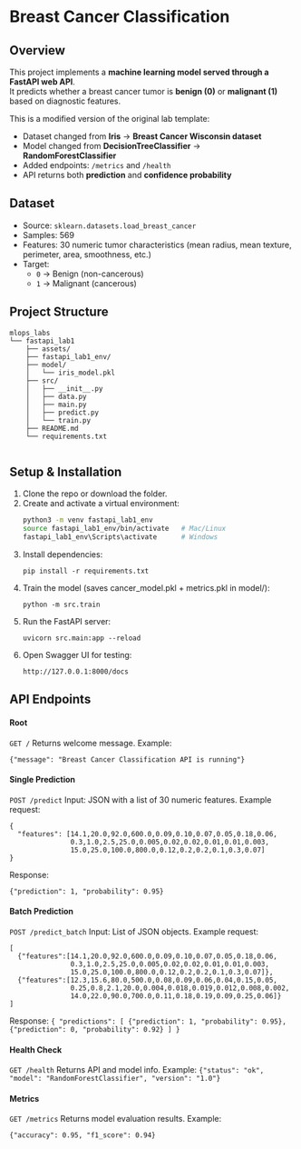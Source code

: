 # Breast Cancer Classification

## Overview
This project implements a **machine learning model served through a FastAPI web API**.  
It predicts whether a breast cancer tumor is **benign (0)** or **malignant (1)** based on diagnostic features.  

This is a modified version of the original lab template:
- Dataset changed from **Iris** → **Breast Cancer Wisconsin dataset**
- Model changed from **DecisionTreeClassifier** → **RandomForestClassifier**
- Added endpoints: `/metrics` and `/health`
- API returns both **prediction** and **confidence probability**


## Dataset
- Source: `sklearn.datasets.load_breast_cancer`
- Samples: 569
- Features: 30 numeric tumor characteristics (mean radius, mean texture, perimeter, area, smoothness, etc.)
- Target:
  - `0` → Benign (non-cancerous)
  - `1` → Malignant (cancerous)


## Project Structure
```
mlops_labs
└── fastapi_lab1
    ├── assets/
    ├── fastapi_lab1_env/
    ├── model/
    │   └── iris_model.pkl
    ├── src/
    │   ├── __init__.py
    │   ├── data.py
    │   ├── main.py
    │   ├── predict.py
    │   └── train.py
    ├── README.md
    └── requirements.txt
    

```
## Setup & Installation

1. Clone the repo or download the folder.
2. Create and activate a virtual environment:
   ```bash
   python3 -m venv fastapi_lab1_env
   source fastapi_lab1_env/bin/activate   # Mac/Linux
   fastapi_lab1_env\Scripts\activate      # Windows
3. Install dependencies:
   ```
   pip install -r requirements.txt
5. Train the model (saves cancer_model.pkl + metrics.pkl in model/):
   ```
   python -m src.train
6. Run the FastAPI server:
   ```
   uvicorn src.main:app --reload
7. Open Swagger UI for testing:
   ```
   http://127.0.0.1:8000/docs

## API Endpoints
#### Root

`GET /`
Returns welcome message.
Example:

`{"message": "Breast Cancer Classification API is running"}`

#### Single Prediction

`POST /predict`
Input: JSON with a list of 30 numeric features.
Example request:
```
{
  "features": [14.1,20.0,92.0,600.0,0.09,0.10,0.07,0.05,0.18,0.06,
               0.3,1.0,2.5,25.0,0.005,0.02,0.02,0.01,0.01,0.003,
               15.0,25.0,100.0,800.0,0.12,0.2,0.2,0.1,0.3,0.07]
}
```

Response:

`{"prediction": 1, "probability": 0.95}`

#### Batch Prediction

`POST /predict_batch`
Input: List of JSON objects.
Example request:
```
[
  {"features":[14.1,20.0,92.0,600.0,0.09,0.10,0.07,0.05,0.18,0.06,
               0.3,1.0,2.5,25.0,0.005,0.02,0.02,0.01,0.01,0.003,
               15.0,25.0,100.0,800.0,0.12,0.2,0.2,0.1,0.3,0.07]},
  {"features":[12.3,15.6,80.0,500.0,0.08,0.09,0.06,0.04,0.15,0.05,
               0.25,0.8,2.1,20.0,0.004,0.018,0.019,0.012,0.008,0.002,
               14.0,22.0,90.0,700.0,0.11,0.18,0.19,0.09,0.25,0.06]}
]

```
Response:
`
{
  "predictions": [
    {"prediction": 1, "probability": 0.95},
    {"prediction": 0, "probability": 0.92}
  ]
}
`
#### Health Check

`GET /health`
Returns API and model info.
Example:
`
{"status": "ok", "model": "RandomForestClassifier", "version": "1.0"}
`
#### Metrics

`GET /metrics`
Returns model evaluation results.
Example:

`{"accuracy": 0.95, "f1_score": 0.94}`


